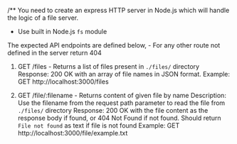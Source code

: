 /**
  You need to create an express HTTP server in Node.js which will handle the logic of a file server.
  - Use built in Node.js `fs` module

  The expected API endpoints are defined below,
    - For any other route not defined in the server return 404


 1. GET /files - Returns a list of files present in `./files/` directory
     Response: 200 OK with an array of file names in JSON format.
     Example: GET http://localhost:3000/files


 2. GET /file/:filename - Returns content of given file by name
 Description: Use the filename from the request path parameter to read the file from `./files/` directory
 Response: 200 OK with the file content as the response body if found, or 404 Not Found if not found. Should return `File not found` as text if file is not found
 Example: GET http://localhost:3000/file/example.txt

